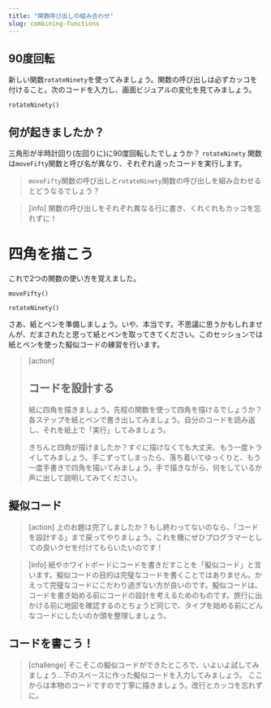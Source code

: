 ```yaml
---
title: "関数呼び出しの組み合わせ"
slug: combining-functions
---
```


## 90度回転

新しい関数`rotateNinety`を使ってみましょう。関数の呼び出しは必ずカッコを付けること。次のコードを入力し、画面ビジュアルの変化を見てみましょう。

```
rotateNinety()
```

## 何が起きましたか？

三角形が半時計回り(左回りに)に90度回転したでしょうか？ `rotateNinety` 関数は`moveFifty`関数と呼び名が異なり、それぞれ違ったコードを実行します。

> `moveFifty`関数の呼び出しと`rotateNinety`関数の呼び出しを組み合わせるとどうなるでしょう？

> [info]
> 関数の呼び出しをそれぞれ異なる行に書き、くれぐれもカッコを忘れずに！

# 四角を描こう

これで2つの関数の使い方を覚えました。

```
moveFifty()
```

```
rotateNinety()
```

さあ、紙とペンを準備しましょう。いや、本当です。不思議に思うかもしれませんが、だまされたと思って紙とペンを取ってきてください。このセッションでは紙とペンを使った擬似コードの練習を行います。

> [action]
> ## コードを設計する
>
> 紙に四角を描きましょう。先程の関数を使って四角を描けるでしょうか？各ステップを紙とペンで書き出してみましょう。自分のコードを読み返し、それを紙上で「実行」してみましょう。
>
> きちんと四角が描けましたか？すぐに描けなくても大丈夫、もう一度トライしてみましょう。手こずってしまったら、落ち着いてゆっくりと、もう一度手書きで四角を描いてみましょう。手で描きながら、何をしているか声に出して説明してみてください。

## 擬似コード

> [action]
> 上のお題は完了しましたか？もし終わってないのなら、「コードを設計する」まで戻ってやりましょう。これを機にぜひプログラマーとしての良いクセを付けてもらいたいのです！

<!--  -->

> [info]
> 紙やホワイトボードにコードを書きだすことを「擬似コード」と言います。擬似コードの目的は完璧なコードを書くことではありません。かえって完璧なコードにこだわり過ぎない方が良いのです。擬似コードは、コードを書き始める前にコードの設計を考えるためのものです。旅行に出かける前に地図を確認するのとちょうど同じで、タイプを始める前にどんなコードにしたいのか頭を整理しましょう。

## コードを書こう！

> [challenge]
> そこそこの擬似コードができたところで、いよいよ試してみましょう...下のスペースに作った擬似コードを入力してみましょう。 ここからは本物のコードですので丁寧に描きましょう。改行とカッコを忘れずに。
